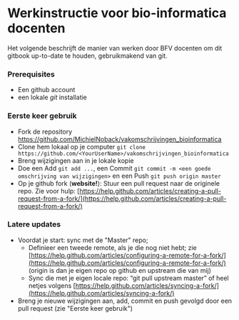 # Werkinstructie voor bio-informatica docenten 

Het volgende beschrijft de manier van werken door BFV docenten om dit gitbook up-to-date te houden, gebruikmakend van git.

### Prerequisites

- Een github account
- een lokale _git_ installatie

### Eerste keer gebruik

- Fork de repository https://github.com/MichielNoback/vakomschrijvingen_bioinformatica
- Clone hem lokaal op je computer `git clone https://github.com/<YourUserName>/vakomschrijvingen_bioinformatica`
- Breng wijzigingen aan in je lokale kopie
- Doe een Add `git add ...`, een Commit `git commit -m <een goede omschrijving van wijzigingen>` en een Push `git push origin master`
- Op je github fork (**website!**): Stuur een pull request naar de originele repo. Zie voor hulp: [https://help.github.com/articles/creating-a-pull-request-from-a-fork/](https://help.github.com/articles/creating-a-pull-request-from-a-fork/)

### Latere updates  

- Voordat je start: sync met de "Master" repo; 
    - Definieer een tweede remote, als je die nog niet hebt; zie [https://help.github.com/articles/configuring-a-remote-for-a-fork/](https://help.github.com/articles/configuring-a-remote-for-a-fork/) (origin is dan je eigen repo op github en upstream die van mij)
    - Sync die met je eigen locale repo: “git pull upstream master” of heel netjes volgens [https://help.github.com/articles/syncing-a-fork/](https://help.github.com/articles/syncing-a-fork/)
- Breng je nieuwe wijzigingen aan, add, commit en push gevolgd door een pull request (zie "Eerste keer gebruik")
